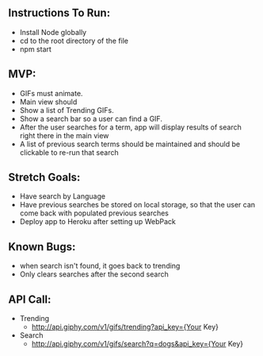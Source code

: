 ## Instructions To Run:
* Install Node globally
* cd to the root directory of the file
* npm start

## MVP:
* GIFs must animate.
* Main view should
* Show a list of Trending GIFs.
* Show a search bar so a user can find a GIF.
* After the user searches for a term, app will display results of search right there in the main view
* A list of previous search terms should be maintained and should be clickable to re-run that search

## Stretch Goals:
* Have search by Language
* Have previous searches be stored on local storage, so that the user can come back with populated previous searches
* Deploy app to Heroku after setting up WebPack

## Known Bugs:
* when search isn't found, it goes back to trending
* Only clears searches after the second search

## API Call:
* Trending
  * http://api.giphy.com/v1/gifs/trending?api_key={Your Key}
* Search
  * http://api.giphy.com/v1/gifs/search?q=dogs&api_key={Your Key}
